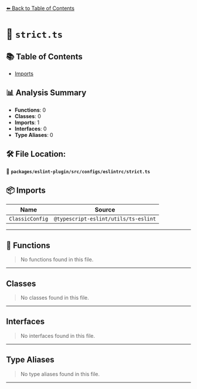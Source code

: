 [⬅️ Back to Table of Contents](../../../../../index.md)

# 📄 `strict.ts`

## 📚 Table of Contents

- [Imports](#imports)

## 📊 Analysis Summary

- **Functions**: 0
- **Classes**: 0
- **Imports**: 1
- **Interfaces**: 0
- **Type Aliases**: 0

## 🛠️ File Location:
📂 **`packages/eslint-plugin/src/configs/eslintrc/strict.ts`**

## 📦 Imports

| Name | Source |
|------|--------|
| `ClassicConfig` | `@typescript-eslint/utils/ts-eslint` |


---

## 🔧 Functions

> No functions found in this file.


---

## Classes

> No classes found in this file.


---

## Interfaces

> No interfaces found in this file.


---

## Type Aliases

> No type aliases found in this file.


---